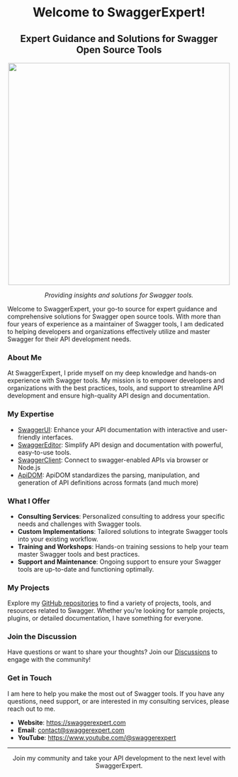<div align="center">
    <h1>Welcome to SwaggerExpert!</h1>
    <h2>Expert Guidance and Solutions for Swagger Open Source Tools</h2>
    <img src="https://github.com/swaggerexpert/.github/assets/193286/beb92e81-2b1b-4592-b6f4-325bf67ad44a" width="500"  />
    <p> <i>Providing insights and solutions for Swagger tools.</i> </p>
</div>

Welcome to SwaggerExpert, your go-to source for expert guidance and comprehensive solutions for Swagger open source tools.
With more than four years of experience as a maintainer of Swagger tools, I am dedicated to helping developers and organizations effectively utilize and master Swagger for their API development needs.

### About Me

At SwaggerExpert, I pride myself on my deep knowledge and hands-on experience with Swagger tools. My mission is to empower developers and organizations with the best practices, tools, and support to streamline API development and ensure high-quality API design and documentation.

### My Expertise

- [SwaggerUI](https://github.com/swagger-api/swagger-ui): Enhance your API documentation with interactive and user-friendly interfaces.
- [SwaggerEditor](https://github.com/swagger-api/swagger-editor): Simplify API design and documentation with powerful, easy-to-use tools.
- [SwaggerClient](https://github.com/swagger-api/swagger-js): Connect to swagger-enabled APIs via browser or Node.js
- [ApiDOM](https://github.com/swagger-api/apidom): ApiDOM standardizes the parsing, manipulation, and generation of API definitions across formats (and much more)

### What I Offer

- **Consulting Services**: Personalized consulting to address your specific needs and challenges with Swagger tools.
- **Custom Implementations**: Tailored solutions to integrate Swagger tools into your existing workflow.
- **Training and Workshops**: Hands-on training sessions to help your team master Swagger tools and best practices.
- **Support and Maintenance**: Ongoing support to ensure your Swagger tools are up-to-date and functioning optimally.

### My Projects

Explore my [GitHub repositories](https://github.com/orgs/swaggerexpert/repositories) to find a variety of projects, tools, and resources related to Swagger. 
Whether you’re looking for sample projects, plugins, or detailed documentation, I have something for everyone.

### Join the Discussion

Have questions or want to share your thoughts? Join our [Discussions](https://github.com/orgs/swaggerexpert/discussions) to engage with the community!

### Get in Touch

I am here to help you make the most out of Swagger tools. If you have any questions, need support, or are interested in my consulting services, please reach out to me.

- **Website**: https://swaggerexpert.com
- **Email**: contact@swaggerexpert.com
- **YouTube**: https://www.youtube.com/@swaggerexpert

---

<div align="center">
  <p> Join my community and take your API development to the next level with SwaggerExpert.</p>
</div>
